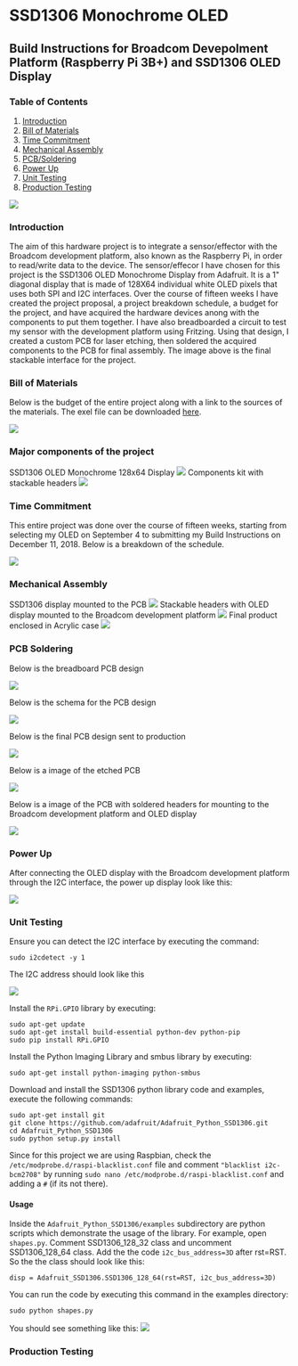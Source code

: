 # SSD1306 Monochrome OLED

## Build Instructions for Broadcom Devepolment Platform (Raspberry Pi 3B+) and SSD1306 OLED Display

### Table of Contents
1.  [Introduction](#introduction)
2.  [Bill of Materials](#bill-of-materials) 
3.  [Time Commitment](#time-commitment)
4.  [Mechanical Assembly](#mechanical-assembly)
5.  [PCB/Soldering](#pcb-soldering)
6.  [Power Up](#power-up)
7.  [Unit Testing](#unit-testing)
8.  [Production Testing](#production-testing)

![](https://github.com/dchristie75/SSD1306-Monochrome-OLED/blob/master/images/stackable.jpg)

### Introduction
The aim of this hardware project is to integrate a sensor/effector with the Broadcom development platform, also known as the Raspberry Pi, in order to read/write data to the device. The sensor/effecor I have chosen for this project is the SSD1306 OLED Monochrome Display from Adafruit. It is a 1" diagonal display that is made of 128X64 individual white OLED pixels that uses both SPI and I2C interfaces. Over the course of fifteen weeks I have created the project proposal, a project breakdown schedule, a budget for the project, and have acquired the hardware devices anong with the components to put them together. I have also breadboarded a circuit to test my sensor with the development platform using Fritzing. Using that design, I created a custom PCB for laser etching, then soldered the acquired components to the PCB for final assembly. The image above is the final stackable interface for the project. 


### Bill of Materials
Below is the budget of the entire project along with a link to the sources of the materials. The exel file can be downloaded [here](https://github.com/dchristie75/SSD1306-Monochrome-OLED/blob/master/Documentation/Hardware_Production_Budget.xlsx).

![](https://github.com/dchristie75/SSD1306-Monochrome-OLED/blob/master/images/budget.PNG)

### Major components of the project
SSD1306 OLED Monochrome 128x64 Display
![](https://github.com/dchristie75/SSD1306-Monochrome-OLED/blob/master/images/ssd1306.jpg)
Components kit with stackable headers
![](https://github.com/dchristie75/SSD1306-Monochrome-OLED/blob/master/images/componentskit.jpg)
![]()
![]()

### Time Commitment
This entire project was done over the course of fifteen weeks, starting from selecting my OLED on September 4 to submitting my Build Instructions on December 11, 2018. Below is a breakdown of the schedule.

![](https://github.com/dchristie75/SSD1306-Monochrome-OLED/blob/master/images/project_schedule.PNG)


### Mechanical Assembly
SSD1306 display mounted to the PCB 
![](https://github.com/dchristie75/SSD1306-Monochrome-OLED/blob/master/images/stackable.jpg)
Stackable headers with OLED display mounted to the Broadcom development platform
![](https://github.com/dchristie75/SSD1306-Monochrome-OLED/blob/master/Index_src/stackable1.jpg)
Final product enclosed in Acrylic case
![](https://github.com/dchristie75/SSD1306-Monochrome-OLED/blob/master/Index_src/PiCase.jpg)

### PCB Soldering
Below is the breadboard PCB design 

![](https://github.com/dchristie75/SSD1306-Monochrome-OLED/blob/master/images/breadboard.png)

Below is the schema for the PCB design

![](https://github.com/dchristie75/SSD1306-Monochrome-OLED/blob/master/images/ssd1306_schema.jpg)

Below is the final PCB design sent to production 

![](https://github.com/dchristie75/SSD1306-Monochrome-OLED/blob/master/images/SSD1306_Wiring_Final_pcb.jpg)

Below is a image of the etched PCB 

![](https://github.com/dchristie75/SSD1306-Monochrome-OLED/blob/master/Index_src/pcb.jpg)

 Below is a image of the PCB with soldered headers for mounting to the Broadcom development platform and OLED display

![](https://github.com/dchristie75/SSD1306-Monochrome-OLED/blob/master/Index_src/pcbwithheaders1.jpg)

### Power Up
After connecting the OLED display with the Broadcom development platform through the I2C interface, the power up display look like this:

![](https://github.com/dchristie75/SSD1306-Monochrome-OLED/blob/master/Index_src/20181113_000239.jpg)


### Unit Testing
Ensure you can detect the I2C interface by executing the command: 

    sudo i2cdetect -y 1
    
The I2C address should look like this

![](https://github.com/dchristie75/SSD1306-Monochrome-OLED/blob/master/images/ssd1306_i2c_address.png)
    
Install the `RPi.GPIO` library by executing:

    sudo apt-get update
    sudo apt-get install build-essential python-dev python-pip
    sudo pip install RPi.GPIO
    
Install the Python Imaging Library and smbus library by executing:

    sudo apt-get install python-imaging python-smbus

Download and install the SSD1306 python library code and examples, execute the following commands:

    sudo apt-get install git
    git clone https://github.com/adafruit/Adafruit_Python_SSD1306.git
    cd Adafruit_Python_SSD1306
    sudo python setup.py install
    
Since for this project we are using Raspbian, check the `/etc/modprobe.d/raspi-blacklist.conf` file and comment `"blacklist i2c-bcm2708"` by running `sudo nano /etc/modprobe.d/raspi-blacklist.conf` and adding a `#` (if its not there).     

#### Usage
Inside the `Adafruit_Python_SSD1306/examples` subdirectory are python scripts which demonstrate the usage of the library. For example, open `shapes.py`. Comment SSD1306_128_32 class and uncomment SSD1306_128_64 class. Add the the code `i2c_bus_address=3D` after rst=RST. So the the class should look like this:

    disp = Adafruit_SSD1306.SSD1306_128_64(rst=RST, i2c_bus_address=3D)
    
You can run the code by executing this command in the examples directory:

    sudo python shapes.py

You should see something like this: 
![](https://github.com/dchristie75/SSD1306-Monochrome-OLED/blob/master/images/shapes.jpg)


### Production Testing

